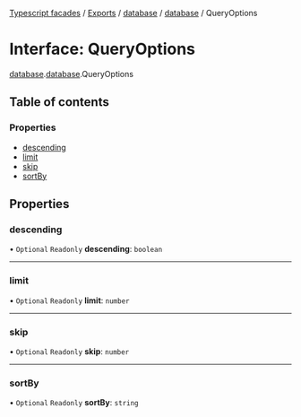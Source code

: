 [Typescript facades](../index.md) / [Exports](../modules.md) / [database](../modules/database.md) / [database](../modules/database.database-1.md) / QueryOptions

# Interface: QueryOptions

[database](../modules/database.md).[database](../modules/database.database-1.md).QueryOptions

## Table of contents

### Properties

- [descending](database.database-1.QueryOptions.md#descending)
- [limit](database.database-1.QueryOptions.md#limit)
- [skip](database.database-1.QueryOptions.md#skip)
- [sortBy](database.database-1.QueryOptions.md#sortby)

## Properties

### descending

• `Optional` `Readonly` **descending**: `boolean`

___

### limit

• `Optional` `Readonly` **limit**: `number`

___

### skip

• `Optional` `Readonly` **skip**: `number`

___

### sortBy

• `Optional` `Readonly` **sortBy**: `string`
